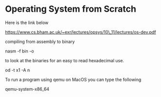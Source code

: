 # Operating System from Scratch

Here is the link below 

https://www.cs.bham.ac.uk/~exr/lectures/opsys/10\_11/lectures/os-dev.pdf

compiling from assembly to binary

nasm <assembly> -f bin -o <binary>

to look at the binaries for an easy to read hexadecimal use. 

od -t x1 -A n <binary file>

To run a program using qemu on MacOS you can type the following 

qemu-system-x86\_64 <binary file> 

